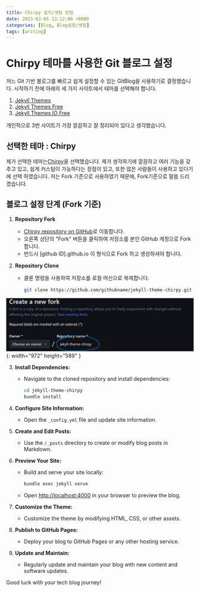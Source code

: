 ```yaml
---
title: Chirpy 설치/셋팅 방법
date: 2023-02-05 13:12:00 +0800
categories: [Blog, Blog설정/셋팅]
tags: [writing]
---
```

# Chirpy 테마를 사용한 Git 블로그 설정

저느 Git 기반 블로그를 빠르고 쉽게 설정할 수 있는 GitBlog을 사용하기로 결정했습니다. 시작하기 전에 아래의 세 가지 사이트에서 테마를 선택해야 합니다.
1. [Jekyll Themes](http://jekyllthemes.org/themes/monos/)
2. [Jekyll Themes Free](https://jekyll-themes.com/free)
3. [Jekyll Themes IO Free](https://jekyllthemes.io/free)

개인적으로 3번 사이트가 가장 깔끔하고 잘 정리되어 있다고 생각했습니다.

## 선택한 테마 : Chirpy

제가 선택한 테마는[Chirpy](https://chirpy.cotes.page/)을 선택했습니다. 제가 생각하기에 깔끔하고 여러 기능을 갖추고 있고, 쉽게 커스텀이 가능하다는 장점이 있고, 또한 많은 사람들이 사용하고 있다기에 선택 하였습니다. 저는 Fork 기준으로 사용하였기 때문에, Fork기준으로 말씀 드리겠습니다.

## 블로그 설정 단계 (Fork 기준)

1. **Repository Fork**
   - [Chirpy repository on GitHub](https://github.com/cotes2020/jekyll-theme-chirpy)로 이동합니다.
   - 오른쪽 상단의 "Fork" 버튼을 클릭하여 저장소를 본인 GitHub 계정으로 Fork합니다.
   - 반드시 [github ID].github.io 이 형식으로 Fork 하고 생성하셔야 합니다.

2. **Repository Clone**
   - 클론 명령을 사용하여 저장소를 로컬 머신으로 복제합니다.
     ```bash
     git clone https://github.com/githubname/jekyll-theme-chirpy.git
     ```

![Desktop View](/assets/posts/githubforkimageone.png){: width="972" height="589" }

3. **Install Dependencies:**
   - Navigate to the cloned repository and install dependencies:
     ```bash
     cd jekyll-theme-chirpy
     bundle install
     ```

4. **Configure Site Information:**
   - Open the `_config.yml` file and update site information.

5. **Create and Edit Posts:**
   - Use the `/_posts` directory to create or modify blog posts in Markdown.

6. **Preview Your Site:**
   - Build and serve your site locally:
     ```bash
     bundle exec jekyll serve
     ```
   - Open [http://localhost:4000](http://localhost:4000) in your browser to preview the blog.

7. **Customize the Theme:**
   - Customize the theme by modifying HTML, CSS, or other assets.

8. **Publish to GitHub Pages:**
   - Deploy your blog to GitHub Pages or any other hosting service.

9. **Update and Maintain:**
   - Regularly update and maintain your blog with new content and software updates.

Good luck with your tech blog journey!
